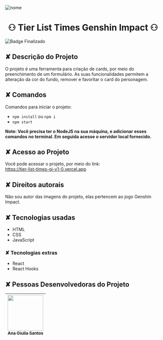 ![nome](https://github.com/anagiulias/Tier_List_Times_GI-V1.1/assets/115855530/24fa2164-afad-41ce-abbc-62f14fb15048)

# <h1 align="center"> ⚇ Tier List Times Genshin Impact ⚇ </h1>
![Badge Finalizado](https://img.shields.io/badge/STATUS-CONCLUÍDO-<BRIGHTGREEN)

## ✘ Descrição do Projeto
O projeto é uma ferramenta para criação de cards, por meio do preenchimento de um formulário. As suas funcionalidades permitem a alteração da cor do fundo, remover e favoritar o card do personagem.

## ✘ Comandos

Comandos para iniciar o projeto:
- `npm install` ou `npm i`
- `npm start`

**Note: Você precisa ter o NodeJS na sua máquina, e adicionar esses comandos no terminal. Em seguida acesse o servidor local fornecido.**

## ✘ Acesso ao Projeto
Você pode acessar o projeto, por meio do link: </br>
https://tier-list-times-gi-v1-0.vercel.app

## ✘ Direitos autorais
Não sou autor das imagens do projeto, elas pertencem ao jogo Genshin Impact.

## ✘ Tecnologias usadas
* HTML
* CSS
* JavaScript

### ✘ Tecnologias extras
* React
* React Hooks

## ✘ Pessoas Desenvolvedoras do Projeto 
| [<img src="https://avatars.githubusercontent.com/u/115855530?v=4" width=115><br><sub>Ana Giulia Santos</sub>](https://github.com/anagiulias)
| :---: |
